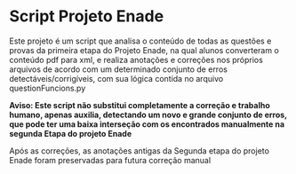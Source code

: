 <h1>Script Projeto Enade</h1>

<p> Este projeto é um script que analisa o conteúdo de todas as questões e provas da primeira etapa do Projeto Enade, na qual alunos converteram o conteúdo pdf para xml, e realiza anotações e correções nos próprios arquivos de acordo com um determinado conjunto de erros detectáveis/corrigíveis, com sua lógica contida no arquivo questionFuncions.py</p>

<p><b> Aviso: Este script não substitui completamente a correção e trabalho humano, apenas auxilia, detectando um novo e grande conjunto de erros, que pode ter uma baixa interseção com os encontrados manualmente na segunda Etapa do projeto Enade </b></p>

<p> Após as correções, as anotações antigas da Segunda etapa do projeto Enade foram preservadas para futura correção manual </p>